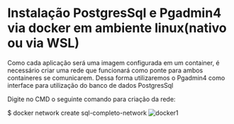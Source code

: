 # Instalação PostgresSql e Pgadmin4 via docker em ambiente linux(nativo ou via WSL)

Como cada aplicação será uma imagem configurada em um container, é necessário criar uma rede que funcionará como ponte para ambos containeres se comunicarem. Dessa forma utilizaremos o Pgadmin4 como interface para utilização do banco de dados PostgresSql

Digite no CMD o seguinte comando para criação da rede:

$ docker network create sql-completo-network
![docker1](https://github.com/user-attachments/assets/03cc75dc-4152-42f9-9e9b-98018242b900)
